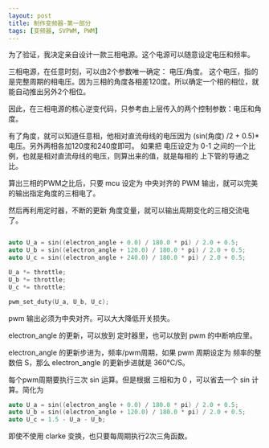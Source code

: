 ```yaml
---
layout: post
title: 制作变频器-第一部分
tags: [变频器, SVPWM, PWM]
---
```


为了验证，我决定亲自设计一款三相电源。这个电源可以随意设定电压和频率。

三相电源，在任意时刻，可以由2个参数唯一确定： 电压/角度。
这个电压，指的是完整周期的相电压。因为三相的角度各相差120度。所以确定一个相的相位，就能自动推出另外2个相位。

因此，在三相电源的核心逆变代码，只参考由上层传入的两个控制参数：电压和角度。

有了角度，就可以知道任意相，他相对直流母线的电压因为 (sin(角度) /2 + 0.5)*电压。另外两相各加120度和240度即可。
如果把 电压设定为 0-1 之间的一个比例，也就是相对直流母线的电压，则算出来的值，就是每相的 上下管的导通之比。

算出三相的PWM之比后，只要 mcu 设定为 中央对齐的 PWM 输出，就可以完美的输出指定角度的三相电了。

然后再利用定时器，不断的更新 角度变量，就可以输出周期变化的三相交流电了。

```cpp

auto U_a = sin((electron_angle + 0.0) / 180.0 * pi) / 2.0 + 0.5;
auto U_b = sin((electron_angle + 120.0) / 180.0 * pi) / 2.0 + 0.5;
auto U_c = sin((electron_angle + 240.0) / 180.0 * pi) / 2.0 + 0.5;

U_a *= throttle;
U_b *= throttle;
U_c *= throttle;

pwm_set_duty(U_a, U_b, U_c);

```

pwm 输出必须为中央对齐。可以大大降低开关损失。

electron_angle 的更新，可以放到 定时器里，也可以放到 pwm 的中断响应里。

electron_angle 的更新步进为，频率/pwm周期，如果 pwm 周期设定为 频率的整数倍 S，那么 electron_angle 的更新步进就是 360°C/S。


每个pwm周期要执行三次 sin 运算。但是根据 三相和为 0 ，可以省去一个 sin 计算。简化为

```cpp
auto U_a = sin((electron_angle + 0.0) / 180.0 * pi) / 2.0 + 0.5;
auto U_b = sin((electron_angle + 120.0) / 180.0 * pi) / 2.0 + 0.5;
auto U_c = 1.5 - U_a - U_b;

```

即使不使用 clarke 变换，也只要每周期执行2次三角函数。
